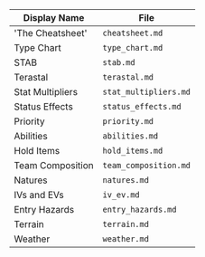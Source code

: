 | Display Name     | File                  |
| ---------------- | --------------------- |
| 'The Cheatsheet' | `cheatsheet.md`       |
| Type Chart       | `type_chart.md`       |
| STAB             | `stab.md`             |
| Terastal         | `terastal.md`         |
| Stat Multipliers | `stat_multipliers.md` |
| Status Effects   | `status_effects.md`   |
| Priority         | `priority.md`         |
| Abilities        | `abilities.md`        |
| Hold Items       | `hold_items.md`       |
| Team Composition | `team_composition.md` |
| Natures          | `natures.md`          |
| IVs and EVs      | `iv_ev.md`            |
| Entry Hazards    | `entry_hazards.md`    |
| Terrain          | `terrain.md`          |
| Weather          | `weather.md`          |
